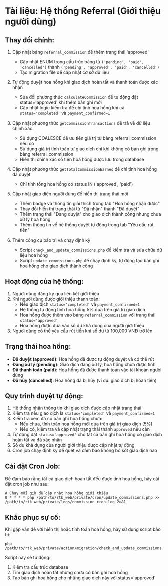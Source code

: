 # Tài liệu: Hệ thống Referral (Giới thiệu người dùng)

## Thay đổi chính:

1. Cập nhật bảng `referral_commission` để thêm trạng thái 'approved'
   - Cập nhật ENUM trong cấu trúc bảng từ `('pending', 'paid', 'cancelled')` thành `('pending', 'approved', 'paid', 'cancelled')`
   - Tạo migration file để cập nhật cơ sở dữ liệu

2. Tự động duyệt hoa hồng khi giao dịch hoàn tất và thanh toán được xác nhận
   - Sửa đổi phương thức `calculateCommission` để tự động đặt status='approved' khi thêm bản ghi mới
   - Cập nhật logic kiểm tra để chỉ tính hoa hồng khi cả `status='completed'` và `payment_confirmed=1`

3. Cập nhật phương thức `getCommissionTransactions` để trả về dữ liệu chính xác
   - Sử dụng COALESCE để ưu tiên giá trị từ bảng referral_commission nếu có
   - Sử dụng giá trị tính toán từ giao dịch chỉ khi không có bản ghi trong bảng referral_commission
   - Hiển thị chính xác số tiền hoa hồng được lưu trong database

4. Cập nhật phương thức `getTotalCommissionEarned` để chỉ tính hoa hồng đã duyệt
   - Chỉ tính tổng hoa hồng có status IN ('approved', 'paid')

5. Cập nhật giao diện người dùng để hiển thị trạng thái mới
   - Thêm badge và thông tin giải thích trong tab "Hoa hồng nhận được"
   - Thay đổi hiển thị trạng thái từ "Đã nhận" thành "Đã duyệt"
   - Thêm trạng thái "Đang duyệt" cho giao dịch thành công nhưng chưa xử lý hoa hồng
   - Thêm thông tin về hệ thống duyệt tự động trong tab "Yêu cầu rút tiền"

6. Thêm công cụ bảo trì và chạy định kỳ
   - Script `check_and_update_commissions.php` để kiểm tra và sửa chữa dữ liệu hoa hồng
   - Script `update_commissions.php` để chạy định kỳ, tự động tạo bản ghi hoa hồng cho giao dịch thành công

## Hoạt động của hệ thống:

1. Người dùng đăng ký qua liên kết giới thiệu
2. Khi người dùng được giới thiệu thanh toán:
   - Nếu giao dịch `status='completed'` và `payment_confirmed=1`
   - Hệ thống tự động tính hoa hồng 5% dựa trên giá trị giao dịch
   - Hoa hồng được thêm vào bảng `referral_commission` với trạng thái `status='approved'`
   - Hoa hồng được đưa vào số dư khả dụng của người giới thiệu
3. Người dùng có thể yêu cầu rút tiền khi số dư từ 100,000 VNĐ trở lên

## Trạng thái hoa hồng:
- **Đã duyệt (approved)**: Hoa hồng đã được tự động duyệt và có thể rút
- **Đang xử lý (pending)**: Giao dịch đang xử lý, hoa hồng chưa được tính
- **Đã thanh toán (paid)**: Hoa hồng đã được thanh toán vào tài khoản người dùng
- **Đã hủy (cancelled)**: Hoa hồng đã bị hủy (ví dụ: giao dịch bị hoàn tiền)

## Quy trình duyệt tự động:
1. Hệ thống nhận thông tin khi giao dịch được cập nhật trạng thái
2. Kiểm tra nếu giao dịch là `status='completed'` và `payment_confirmed=1`
3. Kiểm tra xem đã có bản ghi hoa hồng chưa:
   - Nếu chưa, tính toán hoa hồng mới dựa trên giá trị giao dịch (5%)
   - Nếu có, kiểm tra và cập nhật trạng thái thành `approved` nếu cần
4. Tự động đặt `status='approved'` cho tất cả bản ghi hoa hồng có giao dịch hoàn tất và đã xác nhận
5. Số dư khả dụng của người giới thiệu được cập nhật tự động
6. Cron job chạy định kỳ để quét và đảm bảo không bỏ sót giao dịch nào

## Cài đặt Cron Job:

Để đảm bảo rằng tất cả giao dịch hoàn tất đều được tính hoa hồng, hãy cài đặt cron job như sau:

```
# Chạy mỗi giờ để cập nhật hoa hồng giới thiệu
0 * * * * php /path/to/rtk_web/private/cron/update_commissions.php >> /path/to/rtk_web/private/logs/commission_cron.log 2>&1
```

## Khắc phục sự cố:

Khi gặp vấn đề với hiển thị hoặc tính toán hoa hồng, hãy sử dụng script bảo trì:

```
php /path/to/rtk_web/private/action/migration/check_and_update_commissions.php
```

Script này sẽ tự động:
1. Kiểm tra cấu trúc database
2. Tìm giao dịch hoàn tất nhưng chưa có bản ghi hoa hồng
3. Tạo bản ghi hoa hồng cho những giao dịch này với status='approved'
